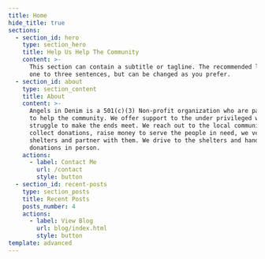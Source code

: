 ```yaml
---
title: Home
hide_title: true
sections:
  - section_id: hero
    type: section_hero
    title: Help Us Help The Community
    content: >-
      This section can contain a subtitle or tagline. The recommended length is
      one to three sentences, but can be changed as you prefer.
  - section_id: about
    type: section_content
    title: About
    content: >-
      Angels in Denim is a 501(c)(3) Non-profit organization who are passionate
      to help the community. We offer support to the under privileged who
      struggle to make the ends meet. We reach out to the local community,
      collect donations, raise money to serve the people in need, we vet the
      shelters and partner with them. We drive to the shelters and hand over the
      donations in person.
    actions:
      - label: Contact Me
        url: /contact
        style: button
  - section_id: recent-posts
    type: section_posts
    title: Recent Posts
    posts_number: 4
    actions:
      - label: View Blog
        url: blog/index.html
        style: button
template: advanced
---
```

